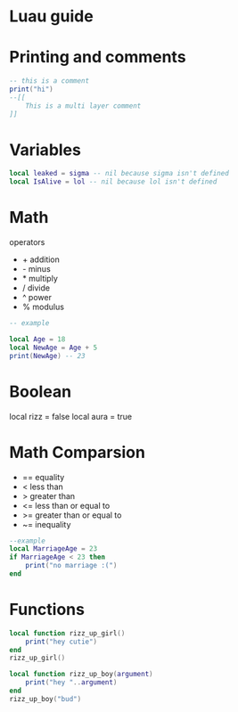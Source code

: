 # Luau guide

# Printing and comments

```lua
-- this is a comment 
print("hi")
--[[
    This is a multi layer comment
]]
```

# Variables
```lua
local leaked = sigma -- nil because sigma isn't defined
local IsAlive = lol -- nil because lol isn't defined
```

# Math

operators
- \+ addition
- \- minus
- \* multiply
- / divide
- ^ power
- % modulus

```lua
-- example

local Age = 18
local NewAge = Age + 5
print(NewAge) -- 23
```

# Boolean

local rizz = false
local aura = true

# Math Comparsion

- == equality
- < less than
- \> greater than
- <= less than or equal to
- \>= greater than or equal to
- ~= inequality

```lua
--example 
local MarriageAge = 23
if MarriageAge < 23 then
    print("no marriage :(")
end
```

# Functions
```lua
local function rizz_up_girl()
    print("hey cutie")
end
rizz_up_girl()

local function rizz_up_boy(argument)
    print("hey "..argument)
end
rizz_up_boy("bud")
```
